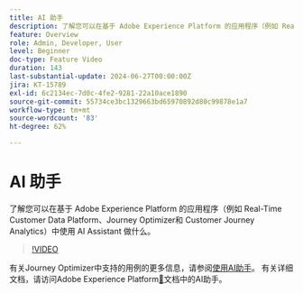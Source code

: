 ```yaml
---
title: AI 助手
description: 了解您可以在基于 Adobe Experience Platform 的应用程序（例如 Real-Time Customer Data Platform、Journey Optimizer和 Customer Journey Analytics）中使用 AI Assistant 做什么。
feature: Overview
role: Admin, Developer, User
level: Beginner
doc-type: Feature Video
duration: 143
last-substantial-update: 2024-06-27T00:00:00Z
jira: KT-15789
exl-id: 6c2134ec-7d0c-4fe2-9281-22a10ace1890
source-git-commit: 55734ce3bc1329663bd65970892d80c99878e1a7
workflow-type: tm+mt
source-wordcount: '83'
ht-degree: 62%

---
```


# AI 助手

了解您可以在基于 Adobe Experience Platform 的应用程序（例如 Real-Time Customer Data Platform、Journey Optimizer和 Customer Journey Analytics）中使用 AI Assistant 做什么。

>[!VIDEO](https://video.tv.adobe.com/v/3429845/?learn=on)

有关Journey Optimizer中支持的用例的更多信息，请参阅[使用AI助手](https://experienceleague.adobe.com/zh-hans/docs/journey-optimizer/using/get-started/ai-assistant)。 有关详细文档，请访问Adobe Experience Platform[&#128279;](https://experienceleague.adobe.com/zh-hans/docs/experience-platform/ai-assistant/home)文档中的AI助手。
